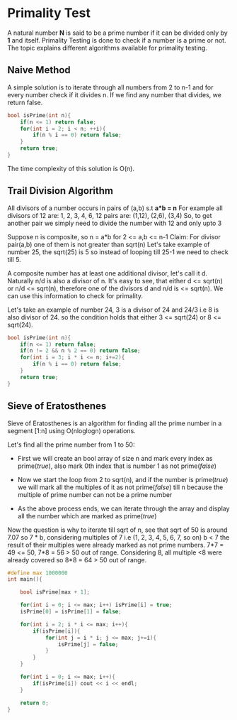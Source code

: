 # Primality Test

A natural number **N** is said to be a prime number if it can be divided only by **1** and itself. Primality Testing is done to check if a number is a prime or not. The topic explains different algorithms available for primality testing.

## Naive Method

A simple solution is to iterate through all numbers from 2 to n-1 and for every number check if it divides n. If we find any number that divides, we return false.

```cpp
bool isPrime(int n){
    if(n <= 1) return false;
    for(int i = 2; i < n; ++i){
        if(n % i == 0) return false;
    }
    return true;
}
```

The time complexity of this solution is O(n).

## Trail Division Algorithm

All divisors of a number occurs in pairs of (a,b) s.t **a\*b = n**
For example all divisors of 12 are: 1, 2, 3, 4, 6, 12
pairs are: (1,12), (2,6), (3,4)
So, to get another pair we simply need to divide the number with 12 and only upto 3

Suppose n is composite, so n = a\*b for 2 <= a,b <= n-1
Claim: For divisor pair(a,b) one of them is not greater than sqrt(n)
Let's take example of number 25, the sqrt(25) is 5 so instead of looping till 25-1 we need to check till 5.

A composite number has at least one additional divisor, let's call it d. Naturally n/d is also a divisor of n. It's easy to see, that either d <= sqrt(n) or n/d <= sqrt(n), therefore one of the divisors d and n/d is <= sqrt(n). We can use this information to check for primality.

Let's take an example of number 24, 3 is a divisor of 24 and 24/3 i.e 8 is also divisor of 24. so the condition holds that either 3 <= sqrt(24) or 8 <= sqrt(24).

```cpp
bool isPrime(int n){
    if(n <= 1) return false;
    if(n != 2 && n % 2 == 0) return false;
    for(int i = 3; i * i <= n; i+=2){
        if(n % i == 0) return false;
    }
    return true;
}
```

## Sieve of Eratosthenes

Sieve of Eratosthenes is an algorithm for finding all the prime number in a segment [1:n] using O(nloglogn) operations.

Let's find all the prime number from 1 to 50:

- First we will create an bool array of size n and mark every index as prime(_true_), also mark 0th index that is number 1 as not prime(_false_)

- Now we start the loop from 2 to sqrt(n), and if the number is prime(_true_) we will mark all the multiples of it as not prime(_false_) till n because the multiple of prime number can not be a prime number

- As the above process ends, we can iterate through the array and display all the number which are marked as prime(_true_)

Now the question is why to iterate till sqrt of n, see that sqrt of 50 is around 7.07 so
7 \* b, considering multiples of 7 i.e (1, 2, 3, 4, 5, 6, 7, so on) b < 7 the result of their multiples were already marked as not prime numbers. 7\*7 = 49 <= 50, 7\*8 = 56 > 50 out of range. Considering 8, all multiple <8 were already covered so 8\*8 = 64 > 50 out of range.

```cpp
#define max 1000000
int main(){

    bool isPrime[max + 1];

    for(int i = 0; i <= max; i++) isPrime[i] = true;
    isPrime[0] = isPrime[1] = false;

    for(int i = 2; i * i <= max; i++){
        if(isPrime[i]){
            for(int j = i * i; j <= max; j+=i){
                isPrime[j] = false;
            }
        }
    }

    for(int i = 0; i <= max; i++){
        if(isPrime[i]) cout << i << endl;
    }

    return 0;
}
```
